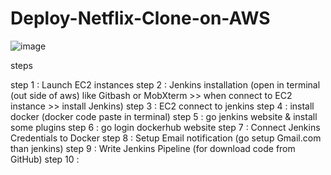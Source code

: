 # Deploy-Netflix-Clone-on-AWS
![image](https://github.com/user-attachments/assets/3b97a49d-af31-4b88-8567-b75f715c85d8)

steps

step 1 : Launch EC2 instances 
step 2 : Jenkins installation (open in terminal (out side of aws) like Gitbash or MobXterm >> when connect to EC2 instance >> install Jenkins) 
step 3 : EC2 connect to jenkins
step 4 : install docker (docker code paste in terminal)
step 5 : go jenkins website & install some plugins
step 6 : go login dockerhub website
step 7 : Connect Jenkins Credentials to Docker
step 8 : Setup Email notification (go setup Gmail.com than jenkins)
step 9 : Write Jenkins Pipeline (for download code from GitHub)
step 10 : 
